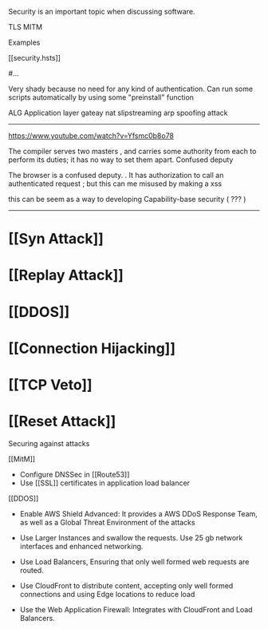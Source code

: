 

Security is an important topic when discussing software. 



TLS
MITM


Examples


[[security.hsts]]



#... 
 

Very shady because no need for any kind of authentication. Can run some scripts automatically by using some "preinstall" function


ALG Application layer gateay
nat slipstreaming
arp spoofing attack



___



https://www.youtube.com/watch?v=Yfsmc0b8o78

The compiler serves two masters , and carries some authority from each to perform its duties; it has no way to set them apart. 
    Confused deputy

The browser is a confused deputy. 
    . It  has authorization to call an authenticated request ; but this can me misused by making a xss 

 this can be seem as a way to developing Capability-base security ( ??? )



___




# [[Syn Attack]]

# [[Replay Attack]]

# [[DDOS]]


# [[Connection Hijacking]]

# [[TCP Veto]]


# [[Reset Attack]]





Securing against attacks
	
[[MitM]]
* Configure DNSSec in [[Route53]]
* Use [[SSL]] certificates in application load balancer
			

[[DDOS]]

* Enable AWS Shield Advanced: It provides a AWS DDoS Response Team, as well as a Global Threat Environment of the attacks
* Use Larger Instances and swallow the requests. Use 25 gb network interfaces and enhanced networking.
* Use Load Balancers, Ensuring that only well formed web requests are routed.
* Use CloudFront to distribute content, accepting only  well formed connections and using Edge locations to reduce load

* Use the Web Application Firewall: Integrates with CloudFront and Load Balancers. 

